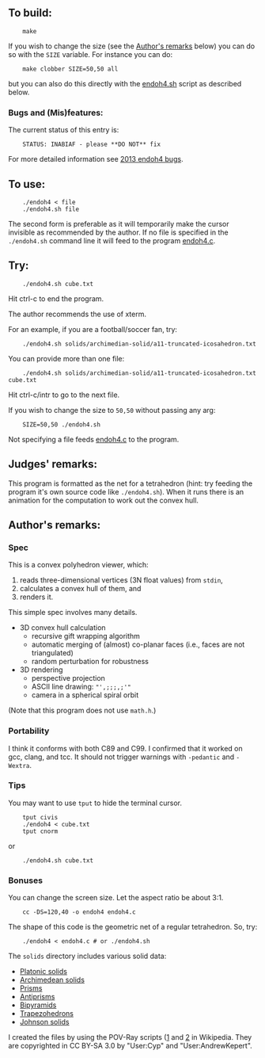 ## To build:

``` <!---sh-->
    make
```

If you wish to change the size (see the [Author's remarks](#authors-remarks)
below) you can do so with the `SIZE` variable. For instance you can do:


``` <!---sh-->
    make clobber SIZE=50,50 all
```

but you can also do this directly with the [endoh4.sh](%%REPO_URL%%/2013/endoh4/endoh4.sh) script as
described below.


### Bugs and (Mis)features:

The current status of this entry is:

```
    STATUS: INABIAF - please **DO NOT** fix
```

For more detailed information see [2013 endoh4 bugs](../../bugs.html#2013_endoh4).


## To use:

``` <!---sh-->
    ./endoh4 < file
    ./endoh4.sh file
```

The second form is preferable as it will temporarily make the cursor invisible
as recommended by the author. If no file is specified in the `./endoh4.sh` command
line it will feed to the program [endoh4.c](%%REPO_URL%%/2013/endoh4/endoh4.c).


## Try:

``` <!---sh-->
    ./endoh4.sh cube.txt
```

Hit ctrl-c to end the program.

The author recommends the use of xterm.

For an example, if you are a football/soccer fan, try:

``` <!---sh-->
    ./endoh4.sh solids/archimedian-solid/a11-truncated-icosahedron.txt
```

You can provide more than one file:

``` <!---sh-->
    ./endoh4.sh solids/archimedian-solid/a11-truncated-icosahedron.txt cube.txt
```

Hit ctrl-c/intr to go to the next file.

If you wish to change the size to `50,50` without passing any arg:


``` <!---sh-->
    SIZE=50,50 ./endoh4.sh
```

Not specifying a file feeds [endoh4.c](%%REPO_URL%%/2013/endoh4/endoh4.c) to the program.


## Judges' remarks:

This program is formatted as the net for a tetrahedron (hint: try feeding the
program it's own source code like `./endoh4.sh`).  When it runs there is an
animation for the computation to work out the convex hull.


## Author's remarks:

### Spec

This is a convex polyhedron viewer, which:

1. reads three-dimensional vertices (3N float values) from `stdin`,
2. calculates a convex hull of them, and
3. renders it.

This simple spec involves many details.

* 3D convex hull calculation
  * recursive gift wrapping algorithm
  * automatic merging of (almost) co-planar faces (i.e., faces are not
  triangulated)
  * random perturbation for robustness
* 3D rendering
  * perspective projection
  * ASCII line drawing: `"',;;;,;'"`
  * camera in a spherical spiral orbit

(Note that this program does not use `math.h`.)


### Portability

I think it conforms with both C89 and C99.  I confirmed that it worked on gcc,
clang, and tcc.  It should not trigger warnings with `-pedantic` and `-Wextra`.


### Tips

You may want to use `tput` to hide the terminal cursor.

``` <!---sh-->
    tput civis
    ./endoh4 < cube.txt
    tput cnorm
```

or

``` <!---sh-->
    ./endoh4.sh cube.txt
```

### Bonuses

You can change the screen size.  Let the aspect ratio be about 3:1.

``` <!---sh-->
    cc -DS=120,40 -o endoh4 endoh4.c
```

The shape of this code is the geometric net of a regular tetrahedron.
So, try:

``` <!---sh-->
    ./endoh4 < endoh4.c # or ./endoh4.sh
```

The `solids` directory includes various solid data:

- [Platonic solids](http://en.wikipedia.org/wiki/Platonic_solid)
- [Archimedean solids](http://en.wikipedia.org/wiki/Archimedean_solid)
- [Prisms](http://en.wikipedia.org/wiki/Prism_%28geometry%29)
- [Antiprisms](http://en.wikipedia.org/wiki/Antiprism)
- [Bipyramids](http://en.wikipedia.org/wiki/Bipyramid)
- [Trapezohedrons](http://en.wikipedia.org/wiki/Trapezohedron)
- [Johnson solids](http://en.wikipedia.org/wiki/Johnson_solid)

I created the files by using the POV-Ray scripts
([1](http://en.wikipedia.org/wiki/File:Poly.pov) and
[2](http://en.wikipedia.org/wiki/User:AndrewKepert/poly.pov) in Wikipedia.
They are copyrighted in CC BY-SA 3.0 by "User:Cyp" and "User:AndrewKepert".


<!--

    Copyright © 1984-2024 by Landon Curt Noll. All Rights Reserved.

    You are free to share and adapt this file under the terms of this license:

	Creative Commons Attribution-ShareAlike 4.0 International (CC BY-SA 4.0)

    For more information, see:

	https://creativecommons.org/licenses/by-sa/4.0/

-->

